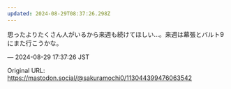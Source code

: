 ```yaml
---
updated: 2024-08-29T08:37:26.298Z
---
```


<p>思ったよりたくさん人がいるから来週も続けてほしい…。来週は幕張とバルト9にまた行こうかな。</p>

&mdash; 2024-08-29 17:37:26 JST

Original URL: https://mastodon.social/@sakuramochi0/113044399476063542
